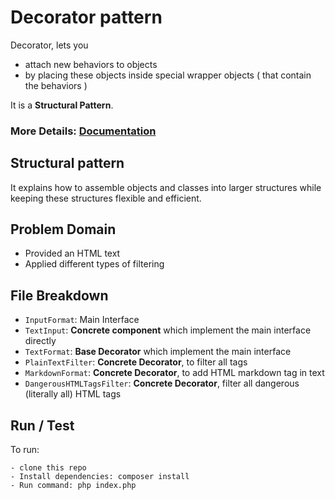 # Decorator pattern
Decorator, lets you
- attach new behaviors to objects
- by placing these objects inside special wrapper objects ( that contain the behaviors )

It is a **Structural Pattern**. 
### More Details: [Documentation](https://docs.google.com/document/d/1x1Xk_y7dESYsaxAOsIKWWmlclnJkxktMf32RwfFknNE/edit#heading=h.xuyopzrj3dgw)

## Structural pattern
It explains how to assemble objects and classes into larger structures while keeping these structures flexible and efficient.

## Problem Domain

- Provided an HTML text
- Applied different types of filtering

## File Breakdown

- `InputFormat`: Main Interface
- `TextInput`: **Concrete component** which implement the main interface directly
- `TextFormat`: **Base Decorator** which implement the main interface
- `PlainTextFilter`: **Concrete Decorator**, to filter all tags
- `MarkdownFormat`: **Concrete Decorator**, to add HTML markdown tag in text
- `DangerousHTMLTagsFilter`: **Concrete Decorator**, filter all dangerous (literally all) HTML tags


## Run / Test
To run:
```angular2html
- clone this repo
- Install dependencies: composer install
- Run command: php index.php
```
